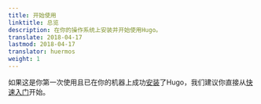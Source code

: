 ```yaml
---
title: 开始使用
linktitle: 总览
description: 在你的操作系统上安装并开始使用Hugo。
translate: 2018-04-17
lastmod: 2018-04-17
translator: huermos
weight: 1
---
```


如果这是你第一次使用且已在你的机器上成功[安装](/getting-started/installing/)了Hugo，我们建议你直接从[快速入门](/getting-started/quick-start/)开始。